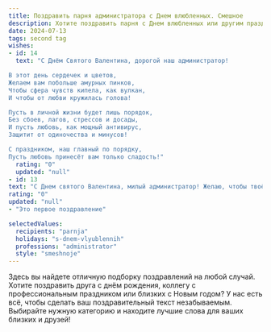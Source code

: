 ```yaml
---
title: Поздравить парня администратора с Днем влюбленных. Смешное
description: Хотите поздравить парня с Днем влюбленных или другим праздником? Наш ИИ создаст незабываемое поздравление, а вы обязательно выделитесь среди других.  
date: 2024-07-13
tags: second tag
wishes:
- id: 14
  text: "С Днём Святого Валентина, дорогой наш администратор!

В этот день сердечек и цветов,
Желаем вам побольше амурных пинков,
Чтобы сфера чувств кипела, как вулкан,
И чтобы от любви кружилась голова!

Пусть в личной жизни будет лишь порядок,
Без сбоев, лагов, стрессов и досады,
И пусть любовь, как мощный антивирус,
Защитит от одиночества и минусов!

С праздником, наш главный по порядку,
Пусть любовь принесёт вам только сладость!"
  rating: "0"
  updated: "null"
- id: 13
text: "С Днем святого Валентина, милый администратор! Желаю, чтобы твоё сердце всегда было переполнено любовью, а в твоей жизни царил вечный \"happy hour\"! Пусть каждый клиент будет мил, как утренний кофе, а работа приносит столько же радости, сколько чаевые в конце смены. И помни, даже если рутина закружит тебя, как в вихре, всегда знай, что я — твоя валентинка, всегда рядом и готова поддержать. 🥰"
rating: "0"
updated: "null"
- "Это первое поздравление"

selectedValues:
  recipients: "parnja"
  holidays: "s-dnem-vlyublennih"
  professions: "administrator"
  style: "smeshnoje"
---
```


Здесь вы найдете отличную подборку поздравлений на любой случай. 
Хотите поздравить друга с днём рождения, коллегу с профессиональным праздником или близких с Новым годом? У нас есть всё, чтобы сделать ваш поздравительный текст незабываемым. Выбирайте нужную категорию и находите лучшие слова для ваших близких и друзей!

